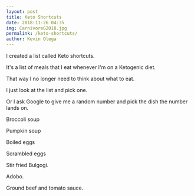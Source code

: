 ```yaml
--- 
layout: post 
title: Keto Shortcuts
date: 2018-11-26 04:35
img: CarnivoreG2018.jpg
permalink: /keto-shortcuts/ 
author: Kevin Olega 
--- 
```

I created a list called Keto shortcuts.

It's a list of meals that I eat whenever I'm on a Ketogenic diet.

That way I no longer need to think about what to eat.

I just look at the list and pick one.

Or I ask Google to give me a random number and pick the dish the number lands on.

Broccoli soup

Pumpkin soup

Boiled eggs

Scrambled eggs

Stir fried Bulgogi.

Adobo.

Ground beef and tomato sauce.